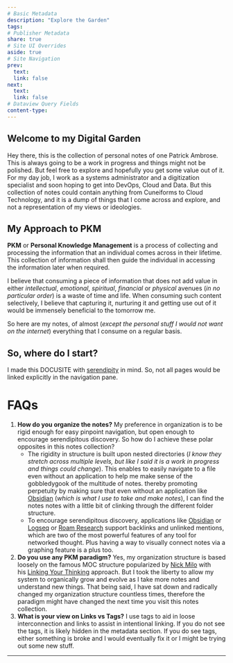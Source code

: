 ```yaml
---
# Basic Metadata
description: "Explore the Garden"
tags: 
# Publisher Metadata
share: true
# Site UI Overrides
aside: true
# Site Navigation
prev: 
  text: 
  link: false
next:
  text: 
  link: false
# Dataview Query Fields
content-type: 
---
```

## Welcome to my Digital Garden
Hey there, this is the collection of personal notes of one Patrick Ambrose. This is always going to be a work in progress and things might not be polished. But feel free to explore and hopefully you get some value out of it. For my day job, I work as a systems administrator and a digitization specialist and soon hoping to get into DevOps, Cloud and Data. But this collection of notes could contain anything from Cuneiforms to Cloud Technology, and it is a dump of things that I come across and explore, and not a representation of my views or ideologies.

## My Approach to PKM
**PKM** or **Personal Knowledge Management** is a process of collecting and processing the information that an individual comes across in their lifetime. This collection of information shall then guide the individual in accessing the information later when required.

I believe that consuming a piece of information that does not add value in either *intellectual*, *emotional*, *spiritual*, *financial* or *physical* avenues (*in no particular order*) is a waste of time and life. When consuming such content selectively, I believe that capturing it, nurturing it and getting use out of it would be immensely beneficial to the tomorrow me. 

So here are my notes, of almost (*except the personal stuff I would not want on the internet*) everything that I consume on a regular basis.

## So, where do I start?
I made this DOCUSITE with [serendipity](serendipity.md#) in mind. So, not all pages would be linked explicitly in the navigation pane. 

# FAQs 
1. **How do you organize the notes?**
	My preference in organization is to be rigid enough for easy pinpoint navigation, but open enough to encourage serendipitous discovery. So how do I achieve these polar opposites in this notes collection? 
	- The rigidity in structure is built upon nested directories (*I know they stretch across multiple levels, but like I said it is a work in progress and things could change*). This enables to easily navigate to a file even without an application to help me make sense of the gobbledygook of the multitude of notes. thereby promoting perpetuity by making sure that even without an application like [Obsidian](https://obsidian.md/) (*which is what I use to take and make notes*), I can find the notes notes with a little bit of clinking through the different folder structure.
	- To encourage serendipitous discovery, applications like [Obsidian](https://obsidian.md/) or [Logseq](https://logseq.com/) or [Roam Research](https://roamresearch.com/) support backlinks and unlinked mentions, which are two of the most powerful features of any tool for networked thought. Plus having a way to visually connect notes via a graphing feature is a plus too.
2. **Do you use any PKM paradigm?**
	Yes, my organization structure is based loosely on the famous MOC structure popularized by [Nick Milo](https://twitter.com/nickmilo) with his [Linking Your Thinking](https://www.linkingyourthinking.com/) approach. But I took the liberty to allow my system to organically grow and evolve as I take more notes and understand new things. That being said, I have sat down and radically changed my organization structure countless times, therefore the paradigm might have changed the next time you visit this notes collection.
3. **What is your view on Links vs Tags?**
	I use tags to aid in loose interconnection and links to assist in intentional linking. If you do not see the tags, it is likely hidden in the metadata section. If you do see tags, either something is broke and I would eventually fix it or I might be trying out some new stuff.

---
